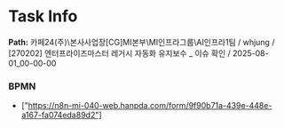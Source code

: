 # Task Info

**Path:** 카페24(주)\본사사업장\[CG]MI본부\MI인프라그룹\AI인프라1팀 / whjung / [270202] 엔터프라이즈마스터 레거시 자동화 유지보수 _ 이슈 확인 / 2025-08-01_00-00-00

### BPMN
- ["https://n8n-mi-040-web.hanpda.com/form/9f90b71a-439e-448e-a167-fa074eda89d2"]

